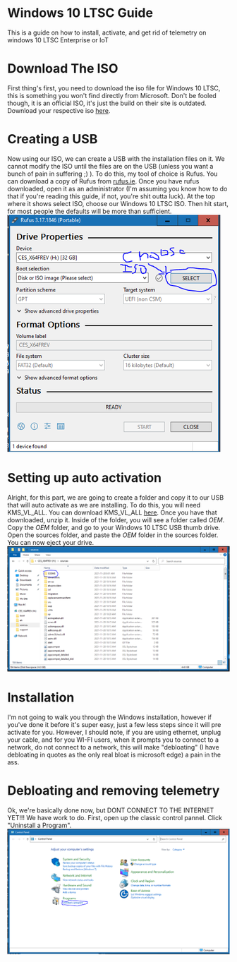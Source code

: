 # Windows 10 LTSC Guide
 This is a guide on how to install, activate, and get rid of telemetry on windows 10 LTSC Enterprise or IoT
# Download The ISO
First thing's first, you need to download the iso file for Windows 10 LTSC, this is something you won't find directly from Microsoft. Don't be fooled though, it is an official ISO, it's just the build on their site is outdated.
Download your respective iso [here](https://stuff.mtt-m1.workers.dev/Windows%2010/Windows%2010%20Enterprise%20LTSC%202021/).
# Creating a USB
Now using our ISO, we can create a USB with the installation files on it. We cannot modify the ISO until the files are on the USB (unless you want a bunch of pain in suffering ;) ). To do this, my tool of choice is Rufus. You can download a copy of Rufus from [rufus.ie](https://rufus.ie). Once you have rufus downloaded, open it as an administrator (I'm assuming you know how to do that if you're reading this guide, if not, you're shit outta luck). At the top where it shows select ISO, choose our Windows 10 LTSC ISO. Then hit start, for most people the defaults will be more than sufficient. 
![Rufus](rufus.PNG)
# Setting up auto activation
Alright, for this part, we are going to create a folder and copy it to our USB that will auto activate as we are installing. To do this, you will need KMS_VL_ALL. You can download KMS_VL_ALL [here](https://github.com/kkkgo/KMS_VL_ALL/archive/refs/heads/master.zip). Once you have that downloaded, unzip it. Inside of the folder, you will see a folder called $OEM$. Copy the $OEM$ folder, and go to your Windows 10 LTSC USB thumb drive. Open the sources folder, and paste the $OEM$ folder in the sources folder. You can now eject your drive.
![folderondrive](oem.PNG)
# Installation
I'm not going to walk you through the Windows installation, however if you've done it before it's super easy, just a few less steps since it will pre activate for you. However, I should note, if you are using ethernet, unplug your cable, and for you WI-FI users, when it prompts you to connect to a network, do not connect to a network, this will make "debloating" (I have debloating in quotes as the only real bloat is microsoft edge) a pain in the ass.
# Debloating and removing telemetry
Ok, we're basically done now, but DONT CONNECT TO THE INTERNET YET!!! We have work to do. First, open up the classic control pannel. Click "Uninstall a Program".
![uninstall](prg.PNG)
